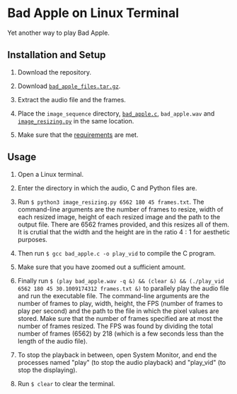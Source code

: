 # Bad Apple on Linux Terminal
Yet another way to play Bad Apple.

## Installation and Setup
1. Download the repository.

2. Download [`bad_apple_files.tar.gz`](https://drive.google.com/file/d/1rLPlZHCaornrV7hCjfVy41MrpWPN9Ju0/view?usp=drive_link).

3. Extract the audio file and the frames.

4. Place the `image_sequence` directory, [`bad_apple.c`](bad_apple.c), `bad_apple.wav` and [`image_resizing.py`](image_resizing.py) in the same location.

5. Make sure that the [requirements](requirements.md) are met.

## Usage
1. Open a Linux terminal.

2. Enter the directory in which the audio, C and Python files are.

3. Run `$ python3 image_resizing.py 6562 180 45 frames.txt`. The command-line arguments are the number of frames to resize, width of each resized image, height of each resized image and the path to the output file. There are $6562$ frames provided, and this resizes all of them. It is crutial that the width and the height are in the ratio $4:1$ for aesthetic purposes.

4. Then run `$ gcc bad_apple.c -o play_vid` to compile the C program.

5. Make sure that you have zoomed out a sufficient amount.

6. Finally run `$ (play bad_apple.wav -q &) && (clear &) && (./play_vid 6562 180 45 30.1009174312 frames.txt &)` to parallely play the audio file and run the executable file. The command-line arguments are the number of frames to play, width, height, the FPS (number of frames to play per second) and the path to the file in which the pixel values are stored. Make sure that the number of frames specified are at most the number of frames resized. The FPS was found by dividing the total number of frames ($6562$) by $218$ (which is a few seconds less than the length of the audio file).

7. To stop the playback in between, open System Monitor, and end the processes named "play" (to stop the audio playback) and "play_vid" (to stop the displaying).

8. Run `$ clear` to clear the terminal.
